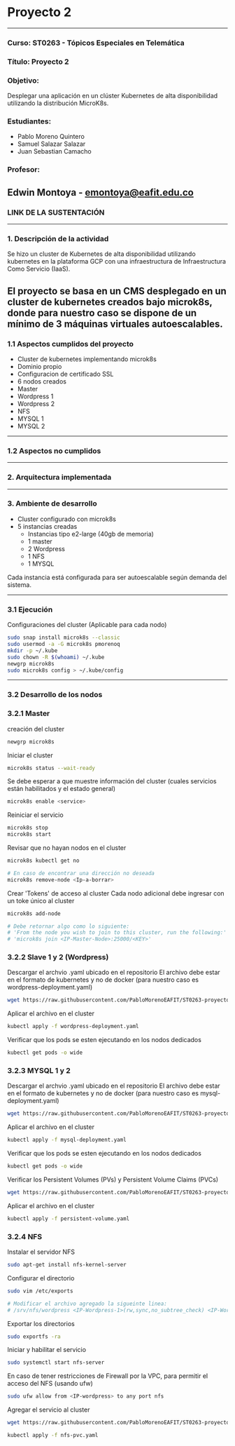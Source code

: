 # Proyecto 2 
---

### **Curso:** ST0263 - Tópicos Especiales en Telemática
### **Título:** Proyecto 2 
### **Objetivo:**

Desplegar una aplicación en un clúster Kubernetes de alta disponibilidad utilizando la distribución MicroK8s.

### **Estudiantes:**
- Pablo Moreno Quintero
- Samuel Salazar Salazar
- Juan Sebastian Camacho

### Profesor: 
Edwin Montoya - emontoya@eafit.edu.co
---
### LINK DE LA SUSTENTACIÓN

---
### 1. Descripción de la actividad

Se hizo un cluster de Kubernetes de alta disponibilidad utilizando kubernetes en la plataforma GCP con una infraestructura de Infraestructura Como Servicio (IaaS). 

El proyecto se basa en un CMS desplegado en un cluster de kubernetes creados bajo microk8s, donde para nuestro caso se dispone de un mínimo de 3 máquinas virtuales autoescalables.
---
### 1.1 Aspectos cumplidos del proyecto

-  Cluster de kubernetes implementando microk8s
- Dominio propio
- Configuracion de certificado SSL
-  6 nodos creados
  - Master
  - Wordpress 1
  - Wordpress 2
  - NFS
  - MYSQL 1
  - MYSQL 2

  
---
### 1.2 Aspectos no cumplidos

---
### 2. Arquitectura implementada

---
### 3. Ambiente de desarrollo

- Cluster configurado con microk8s
- 5 instancias creadas
  - Instancias tipo e2-large (40gb de memoria)
  - 1 master
  - 2 Wordpress
  - 1 NFS
  - 1 MYSQL
 
Cada instancia está configurada para ser autoescalable según demanda del sistema.

---
### 3.1 Ejecución
Configuraciones del cluster (Aplicable para cada nodo)

```bash 
sudo snap install microk8s --classic
sudo usermod -a -G microk8s pmorenoq
mkdir -p ~/.kube
sudo chown -R $(whoami) ~/.kube
newgrp microk8s
sudo microk8s config > ~/.kube/config
```
---
### 3.2 Desarrollo de los nodos
### 3.2.1 Master
creación del cluster
```bash
newgrp microk8s
```

Iniciar el cluster
```bash
microk8s status --wait-ready
```

Se debe esperar a que muestre información del cluster (cuales servicios están habilitados y el estado general)
```bash
microk8s enable <service>
```


Reiniciar el servicio
```bash
microk8s stop
microk8s start
```

Revisar que no hayan nodos en el cluster
```bash
microk8s kubectl get no

# En caso de encontrar una dirección no deseada
microk8s remove-node <Ip-a-borrar>
```

Crear 'Tokens' de acceso al cluster 
Cada nodo adicional debe ingresar con un toke único al cluster
```bash
microk8s add-node

# Debe retornar algo como lo siguiente:
# 'From the node you wish to join to this cluster, run the following:'
# 'microk8s join <IP-Master-Node>:25000/<KEY>'
```

### 3.2.2 Slave 1 y 2 (Wordpress)
Descargar el archvio .yaml ubicado en el repositorio 
El archivo debe estar en el formato de kubernetes y no de docker
(para nuestro caso es wordpress-deployment.yaml)
```bash
wget https://raw.githubusercontent.com/PabloMorenoEAFIT/ST0263-proyecto2-PMQ-JSC-SSS/refs/heads/main/wordpress-deployment.yaml
```

Aplicar el archivo en el cluster
```bash
kubectl apply -f wordpress-deployment.yaml
```

Verificar que los pods se esten ejecutando en los nodos dedicados
```bash
kubectl get pods -o wide
```

### 3.2.3 MYSQL 1 y 2
Descargar el archvio .yaml ubicado en el repositorio 
El archivo debe estar en el formato de kubernetes y no de docker
(para nuestro caso es mysql-deployment.yaml)
```bash
wget https://raw.githubusercontent.com/PabloMorenoEAFIT/ST0263-proyecto2-PMQ-JSC-SSS/refs/heads/main/mysql-deployment.yaml
```

Aplicar el archivo en el cluster
```bash
kubectl apply -f mysql-deployment.yaml
```

Verificar que los pods se esten ejecutando en los nodos dedicados
```bash
kubectl get pods -o wide
```

Verificar los Persistent Volumes (PVs) y Persistent Volume Claims (PVCs)
```bash
wget https://raw.githubusercontent.com/PabloMorenoEAFIT/ST0263-proyecto2-PMQ-JSC-SSS/refs/heads/main/persistent-volume.yaml
```

Aplicar el archivo en el cluster
```bash
kubectl apply -f persistent-volume.yaml
```

### 3.2.4 NFS
Instalar el servidor NFS
```bash
sudo apt-get install nfs-kernel-server
```

Configurar el directorio
```bash
sudo vim /etc/exports

# Modificar el archivo agregado la sigueinte linea:
# /srv/nfs/wordpress <IP-Wordpress-1>(rw,sync,no_subtree_check) <IP-Wordpress-2>(rw,sync,no_subtree_check)
```

Exportar los directorios
```bash
sudo exportfs -ra
```

Iniciar y habilitar el servicio
```bash
sudo systemctl start nfs-server
```

En caso de tener restricciones de Firewall por la VPC, para permitir el acceso del NFS (usando ufw)
```bash
sudo ufw allow from <IP-wordpress> to any port nfs
```

Agregar el servicio al cluster
```bash
wget https://raw.githubusercontent.com/PabloMorenoEAFIT/ST0263-proyecto2-PMQ-JSC-SSS/refs/heads/main/nfs-pod.yaml

kubectl apply -f nfs-pvc.yaml
```
